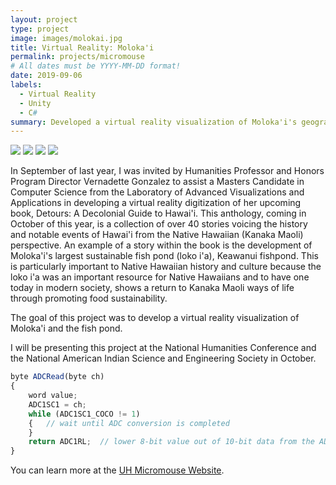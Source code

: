 ```yaml
---
layout: project
type: project
image: images/molokai.jpg
title: Virtual Reality: Moloka'i
permalink: projects/micromouse
# All dates must be YYYY-MM-DD format!
date: 2019-09-06
labels:
  - Virtual Reality
  - Unity
  - C#
summary: Developed a virtual reality visualization of Moloka'i's geographic features with the LAVA Lab.
---
```


<div class="ui small rounded images">
  <img class="ui image" src="../images/micromouse-robot.png">
  <img class="ui image" src="../images/micromouse-robot-2.jpg">
  <img class="ui image" src="../images/micromouse.jpg">
  <img class="ui image" src="../images/micromouse-circuit.png">
</div>

In September of last year, I was invited by Humanities Professor and Honors Program Director Vernadette Gonzalez to assist a Masters Candidate in Computer Science from the Laboratory of Advanced Visualizations and Applications in developing a virtual reality digitization of her upcoming book, Detours: A Decolonial Guide to Hawai'i. This anthology, coming in October of this year, is a collection of over 40 stories voicing the history and notable events of Hawai'i from the Native Hawaiian (Kanaka Maoli) perspective. An example of a story within the book is the development of Moloka'i's largest sustainable fish pond (loko i'a), Keawanui fishpond. This is particularly important to Native Hawaiian history and culture because the loko i'a was an important resource for Native Hawaiians and to have one today in modern society, shows a return to Kanaka Maoli ways of life through promoting food sustainability.

The goal of this project was to develop a virtual reality visualization of Moloka'i and the fish pond.

I will be presenting this project at the National Humanities Conference and the National American Indian Science and Engineering Society in October.

```js
byte ADCRead(byte ch)
{
    word value;
    ADC1SC1 = ch;
    while (ADC1SC1_COCO != 1)
    {   // wait until ADC conversion is completed   
    }
    return ADC1RL;  // lower 8-bit value out of 10-bit data from the ADC
}
```

You can learn more at the [UH Micromouse Website](http://www-ee.eng.hawaii.edu/~mmouse/about.html).



